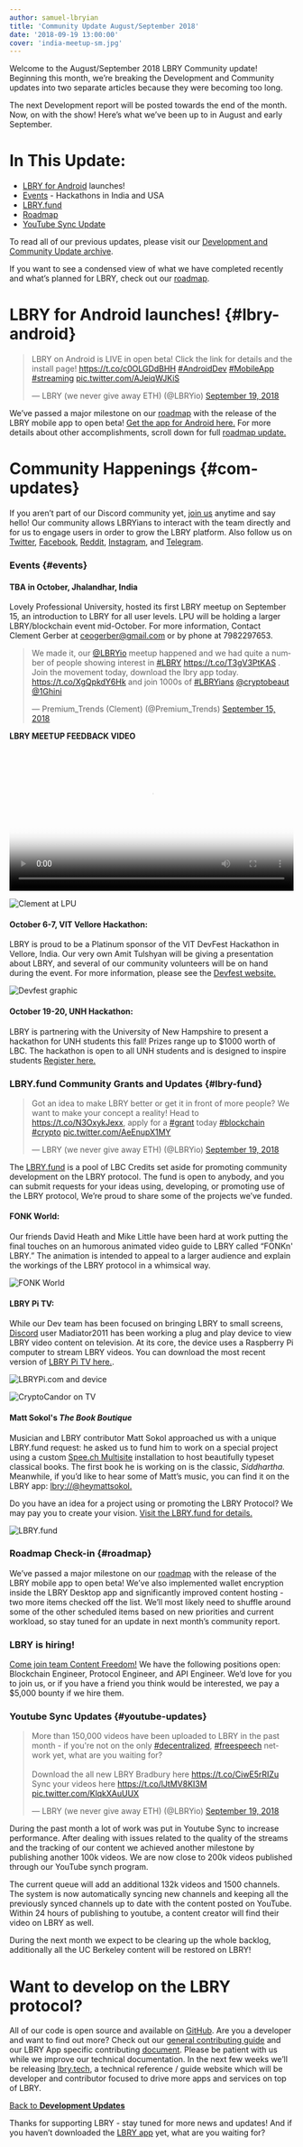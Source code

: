 ```yaml
---
author: samuel-lbryian
title: 'Community Update August/September 2018'
date: '2018-09-19 13:00:00'
cover: 'india-meetup-sm.jpg'
---
```

Welcome to the August/September 2018 LBRY Community update! Beginning this month, we’re breaking the Development and Community updates into two separate articles because they were becoming too long. 

The next Development report will be posted towards the end of the month. Now, on with the show! Here’s what we’ve been up to in August and early September. 

# In This Update:
* [LBRY for Android](#lbry-android) launches!
* [Events](#events) - Hackathons in India and USA
* [LBRY.fund](#lbry-fund)
* [Roadmap](#roadmap)
* [YouTube Sync Update](#youtube-updates)

To read all of our previous updates, please visit our [Development and Community Update archive](https://lbry.io/news/category/community-update).

If you want to see a condensed view of what we have completed recently and what’s planned for LBRY, check out our [roadmap](https://lbry.io/roadmap). 

# LBRY for Android launches! {#lbry-android}

<blockquote class="twitter-tweet" data-lang="en"><p lang="en" dir="ltr">LBRY on Android is LIVE in open beta! Click the link for details and the install page! <a href="https://t.co/c0OLGDdBHH">https://t.co/c0OLGDdBHH</a> <a href="https://twitter.com/hashtag/AndroidDev?src=hash&amp;ref_src=twsrc%5Etfw">#AndroidDev</a> <a href="https://twitter.com/hashtag/MobileApp?src=hash&amp;ref_src=twsrc%5Etfw">#MobileApp</a> <a href="https://twitter.com/hashtag/streaming?src=hash&amp;ref_src=twsrc%5Etfw">#streaming</a> <a href="https://t.co/AJeiqWJKiS">pic.twitter.com/AJeiqWJKiS</a></p>&mdash; LBRY (we never give away ETH) (@LBRYio) <a href="https://twitter.com/LBRYio/status/1042399927345860608?ref_src=twsrc%5Etfw">September 19, 2018</a></blockquote>
<script async src="https://platform.twitter.com/widgets.js" charset="utf-8"></script>

We’ve passed a major milestone on our [roadmap](https://lbry.io/roadmap) with the release of the LBRY mobile app to open beta! [Get the app for Android here.](https://play.google.com/store/apps/details?id=io.lbry.browser) For more details about other accomplishments, scroll down for full [roadmap update.](#roadmap)

# Community Happenings {#com-updates}
If you aren’t part of our Discord community yet, [join us](https://chat.lbry.io) anytime and say hello! Our community allows LBRYians to interact with the team directly and for us to engage users in order to grow the LBRY platform. Also follow us on [Twitter](https://twitter.com/lbryio), [Facebook](https://facebook.com/lbryio), [Reddit](https://www.reddit.com/r/lbry), [Instagram](https://www.instagram.com/lbryio), and [Telegram](https://t.me/lbryofficial).

### Events {#events}

#### TBA in October, Jhalandhar, India
Lovely Professional University, hosted its first LBRY meetup on September 15, an introduction to LBRY for all user levels. LPU will be holding a larger LBRY/blockchain event mid-October. For more information, Contact Clement Gerber at ceogerber@gmail.com or by phone at 7982297653.

<blockquote class="twitter-tweet" data-lang="en"><p lang="en" dir="ltr">We made it, our <a href="https://twitter.com/LBRYio?ref_src=twsrc%5Etfw">@LBRYio</a> meetup happened and we had quite a number of people showing interest in <a href="https://twitter.com/hashtag/LBRY?src=hash&amp;ref_src=twsrc%5Etfw">#LBRY</a> <a href="https://t.co/T3gV3PtKAS">https://t.co/T3gV3PtKAS</a> . Join the movement today, download the lbry app today. <a href="https://t.co/XgQpkdY6Hk">https://t.co/XgQpkdY6Hk</a> and join 1000s of <a href="https://twitter.com/hashtag/LBRYians?src=hash&amp;ref_src=twsrc%5Etfw">#LBRYians</a> <a href="https://twitter.com/cryptobeaut?ref_src=twsrc%5Etfw">@cryptobeaut</a> <a href="https://twitter.com/1Ghini?ref_src=twsrc%5Etfw">@1Ghini</a></p>&mdash; Premium_Trends (Clement) (@Premium_Trends) <a href="https://twitter.com/Premium_Trends/status/1041060144694480896?ref_src=twsrc%5Etfw">September 15, 2018</a></blockquote>
<script async src="https://platform.twitter.com/widgets.js" charset="utf-8"></script>


**LBRY MEETUP FEEDBACK VIDEO**

<video width="100%" controls poster="https://spee.ch/99c907db5a0fdae11cd5430774614b972bfa73eb/LB3TrLkLovPfGbh89NfhvTm0.JPG" src="https://spee.ch/f9938280f71d90186467260c905932c24fc395d3/lbry-meetup-feedback.mp4"/></video>

![Clement at LPU](https://spee.ch/e/clement-india)

#### October 6-7, VIT Vellore Hackathon:
LBRY is proud to be a Platinum sponsor of the VIT DevFest Hackathon in Vellore, India. Our very own Amit Tulshyan will be giving a presentation about LBRY, and several of our community volunteers will be on hand during the event. For more information, please see the [Devfest website.]( https://devfest.dscvit.com/)

![Devfest graphic](https://spee.ch/0/devfest)

#### October 19-20, UNH Hackathon:
LBRY is partnering with the University of New Hampshire to present a hackathon for UNH students this fall! Prizes range up to $1000 worth of LBC. The hackathon is open to all UNH students and is designed to inspire students  [Register here.](https://www.unh.edu/ecenter/hackathons)

### LBRY.fund Community Grants and Updates {#lbry-fund}

<blockquote class="twitter-tweet" data-lang="en"><p lang="en" dir="ltr">Got an idea to make LBRY better or get it in front of more people? We want to make your concept a reality! Head to <a href="https://t.co/N3OxykJexx">https://t.co/N3OxykJexx</a>, apply for a <a href="https://twitter.com/hashtag/grant?src=hash&amp;ref_src=twsrc%5Etfw">#grant</a> today <a href="https://twitter.com/hashtag/blockchain?src=hash&amp;ref_src=twsrc%5Etfw">#blockchain</a> <a href="https://twitter.com/hashtag/crypto?src=hash&amp;ref_src=twsrc%5Etfw">#crypto</a> <a href="https://t.co/AeEnupX1MY">pic.twitter.com/AeEnupX1MY</a></p>&mdash; LBRY (we never give away ETH) (@LBRYio) <a href="https://twitter.com/LBRYio/status/1042514209026834433?ref_src=twsrc%5Etfw">September 19, 2018</a></blockquote>
<script async src="https://platform.twitter.com/widgets.js" charset="utf-8"></script>

The [LBRY.fund](https://lbry.fund) is a pool of LBC Credits set aside for promoting community development on the LBRY protocol. The fund is open to anybody, and you can submit requests for your ideas using, developing, or promoting use of the LBRY protocol, We’re proud to share some of the projects we’ve funded. 

#### FONK World:
Our friends David Heath and Mike Little have been hard at work putting the final touches on an humorous animated video guide to LBRY called “FONKn' LBRY.” The animation is intended to appeal to a larger audience and explain the workings of the LBRY protocol in a whimsical way.

![FONK World](https://spee.ch/b/fonk)

#### LBRY Pi TV:
While our Dev team has been focused on bringing LBRY to small screens, [Discord](https://chat.lbry.io) user Madiator2011 has been working a plug and play device to view LBRY video content on television. At its core, the device uses a Raspberry Pi computer to stream LBRY videos. You can download the most recent version of [LBRY Pi TV here.](https://lbrypi.com/downloads/).

![LBRYPi.com and device](https://spee.ch/d/lbrypi-com)

![CryptoCandor on TV](https://spee.ch/3/LBRYPi-tv)

#### Matt Sokol's _The Book Boutique_
Musician and LBRY contributor Matt Sokol approached us with a unique LBRY.fund request: he asked us to fund him to work on a special project using a custom [Spee.ch Multisite](https://github.com/lbryio/spee.ch) installation to host beautifully typeset classical books. The first book he is working on is the classic, _Siddhartha._ Meanwhile, if you’d like to hear some of Matt’s music, you can find it on the LBRY app: [lbry://@heymattsokol.](https://open.lbry.io/@heymattsokol)

Do you have an idea for a project using or promoting the LBRY Protocol? We may pay you to create your vision. [Visit the LBRY.fund for details.](https://lbry.fund)   

![LBRY.fund](https://spee.ch/2/lbry-fund.png)


### Roadmap Check-in {#roadmap}
We’ve passed a major milestone on our [roadmap](https://lbry.io/roadmap) with the release of the LBRY mobile app to open beta! We’ve also implemented wallet encryption inside the LBRY Desktop app and significantly improved content hosting - two more items checked off the list. We’ll most likely need to shuffle around some of the other scheduled items based on new priorities and current workload, so stay tuned for an update in next month’s community report. 

### LBRY is hiring! 
[Come join team Content Freedom!](https://lbry.io/join-us) We have the following positions open: Blockchain Engineer, Protocol Engineer, and API Engineer. We’d love for you to join us, or if you have a friend you think would be interested, we pay a $5,000 bounty if we hire them. 

### Youtube Sync Updates {#youtube-updates}

<blockquote class="twitter-tweet" data-lang="en"><p lang="en" dir="ltr">More than 150,000 videos have been uploaded to LBRY in the past month - if you&#39;re not on the only <a href="https://twitter.com/hashtag/decentralized?src=hash&amp;ref_src=twsrc%5Etfw">#decentralized</a>, <a href="https://twitter.com/hashtag/freespeech?src=hash&amp;ref_src=twsrc%5Etfw">#freespeech</a> network yet, what are you waiting for?<br><br>Download the all new LBRY Bradbury here <a href="https://t.co/CiwE5rRIZu">https://t.co/CiwE5rRIZu</a><br>Sync your videos here <a href="https://t.co/lJtMV8KI3M">https://t.co/lJtMV8KI3M</a> <a href="https://t.co/KlqkXAuUUX">pic.twitter.com/KlqkXAuUUX</a></p>&mdash; LBRY (we never give away ETH) (@LBRYio) <a href="https://twitter.com/LBRYio/status/1042431169055399936?ref_src=twsrc%5Etfw">September 19, 2018</a></blockquote>
<script async src="https://platform.twitter.com/widgets.js" charset="utf-8"></script>

During the past month a lot of work was put in Youtube Sync to increase performance. After dealing with issues related to the quality of the streams and the tracking of our content we achieved another milestone by publishing another 100k videos. We are now close to 200k videos published through our YouTube synch program. 

The current queue will add an additional 132k videos and 1500 channels.
The system is now automatically syncing new channels and keeping all the previously synced channels up to date with the content posted on YouTube. Within 24 hours of publishing to youtube, a content creator will find their video on LBRY as well.

During the next month we expect to be clearing up the whole backlog, additionally all the UC Berkeley content will be restored on LBRY!

# Want to develop on the LBRY protocol?
All of our code is open source and available on [GitHub](https://github.com/lbryio). Are you a developer and want to find out more? Check out our [general contributing guide](https://lbry.io/faq/contributing) and our LBRY App specific contributing [document](https://github.com/lbryio/lbry-app/blob/master/CONTRIBUTING.md). Please be patient with us while we improve our technical documentation. In the next few weeks we’ll be releasing [lbry.tech](#lbry-tech), a technical reference / guide website which will be developer and contributor focused to drive more apps and services on top of LBRY.

[Back to **Development Updates**](#dev-updates)

Thanks for supporting LBRY - stay tuned for more news and updates! And if you haven’t downloaded the [LBRY app](https://lbry.io/get?auto=1) yet, what are you waiting for?
